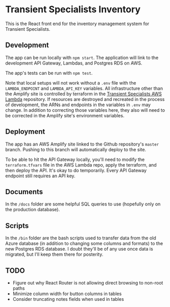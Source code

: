 # Transient Specialists Inventory

This is the React front end for the inventory management system for Transient Specialists.

## Development

The app can be run locally with `npm start`. The application will link to the development API Gateway, Lambdas, and Postgres RDS on AWS.

The app's tests can be run with `npm test`.

Note that local setups will not work without a `.env` file with the `LAMBDA_ENDPOINT` and `LAMBDA_API_KEY` variables. All infrastructure other than the Amplify site is controlled by terraform in the [Transient Specialists AWS Lambda](https://github.com/pitrak1/transient-specialists-aws-lambda) repository. If resources are destroyed and recreated in the process of development, the ARNs and endpoints in the variables in `.env` may change. In addition to correcting those variables here, they also will need to be corrected in the Amplify site's environment variables.

## Deployment

The app has an AWS Amplify site linked to the Github repository's `master` branch. Pushing to this branch will automatically deploy to the site.

To be able to hit the API Gateway locally, you'll need to modify the `terraform.tfvars` file in the AWS Lambda repo, apply the terraform, and then deploy the API. It's okay to do temporarily. Every API Gateway endpoint still requires an API key.

## Documents

In the `/docs` folder are some helpful SQL queries to use (hopefully only on the production database).

## Scripts

In the `/bin` folder are the bash scripts used to transfer data from the old Azure database (in addition to changing some columns and formats) to the new Postgres RDS database. I doubt they'll be of any use once data is migrated, but I'll keep them there for posterity.

## TODO

- Figure out why React Router is not allowing direct browsing to non-root paths
- Minimize column width for button columns in tables
- Consider truncating notes fields when used in tables
